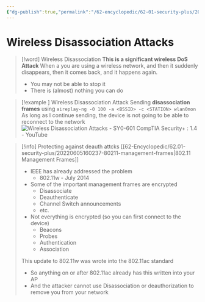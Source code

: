 ```yaml
---
{"dg-publish":true,"permalink":"/62-encyclopedic/62-01-security-plus/20220605155915-wireless-disassociation-attacks/","dgHomeLink":true,"dgPassFrontmatter":false}
---
```



# Wireless Disassociation Attacks

>[!word] Wireless Disassociation
> **This is a significant wireless DoS Attack**
> When a you are using a wireless network, and then it suddenly disappears, then it comes back, and it happens again. 
> - You may not be able to stop it 
> - There is (almost) nothing you can do 

> [!example ] Wireless Disassociation Attack 
> Sending **disassociation frames** using 
> `aireplay-ng -0 100 -a <BSSID> -c <STATION> wlan0mon`
> As long as I continue sending, the device is not going to be able to reconnect to the network 
![Wireless Disassociation Attacks - SY0-601 CompTIA Security+ : 1.4 - YouTube](https://youtu.be/qJzhe1r_bK4?list=PLG49S3nxzAnkL2ulFS3132mOVKuzzBxA8&t=170)

> [!info] Protecting against deauth attcks 
> [[62-Encyclopedic/62.01-security-plus/20220605160237-80211-management-frames|802.11 Management Frames]]
> - IEEE has already addressed the problem 
>     - 802.11w - July 2014
> - Some of the important management frames are encrypted 
>     - Disassociate 
>     - Deauthenticate 
>     - Channel Switch announcements 
>     - etc.
> - Not everything is encrypted (so you can first connect to the device) 
>     - Beacons 
>     - Probes 
>     - Authentication 
>     - Association 
> 
> This update to 802.11w was wrote into the 802.11ac standard 
> - So anything on or after 802.11ac already has this written into your AP 
> - And the attacker cannot use Disassociation or deauthorization to remove you from your network 
